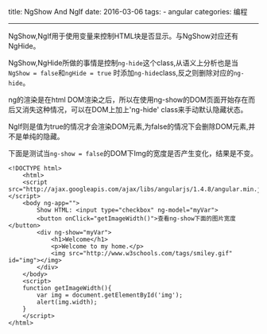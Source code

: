 title: NgShow And NgIf
date: 2016-03-06
tags: 
    - angular
categories: 编程

---

NgShow,NgIf用于使用变量来控制HTML块是否显示。与NgShow对应还有NgHide。

NgShow,NgHide所做的事情是控制`ng-hide`这个class,从语义上分析也是当`NgShow = false`和`ngHide = true` 时添加`ng-hide`class,反之则删除对应的`ng-hide`。

ng的渲染是在html DOM渲染之后，所以在使用ng-show的DOM页面开始存在而后又消失这种情况，可以在DOM上加上'ng-hide' class来手动默认隐藏状态。

NgIf则是值为true的情况才会渲染DOM元素,为false的情况下会删除DOM元素,并不是单纯的隐藏。

下面是测试当`ng-show = false`的DOM下Img的宽度是否产生变化，结果是不变。

```
<!DOCTYPE html>
    <html>
    <script src="http://ajax.googleapis.com/ajax/libs/angularjs/1.4.8/angular.min.js"></script>
    <body ng-app="">
        Show HTML: <input type="checkbox" ng-model="myVar">
        <button onClick="getImageWidth()">查看ng-show下面的图片宽度</button>
        <div ng-show="myVar">
            <h1>Welcome</h1>
            <p>Welcome to my home.</p>
            <img src="http://www.w3schools.com/tags/smiley.gif" id="img"></img>
        </div>
    </body>
    <script>
    function getImageWidth(){
        var img = document.getElementById('img');
        alert(img.width);
    }
    </script>
</html>
```